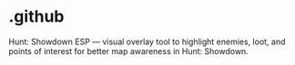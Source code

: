 # .github
Hunt: Showdown ESP — visual overlay tool to highlight enemies, loot, and points of interest for better map awareness in Hunt: Showdown.
